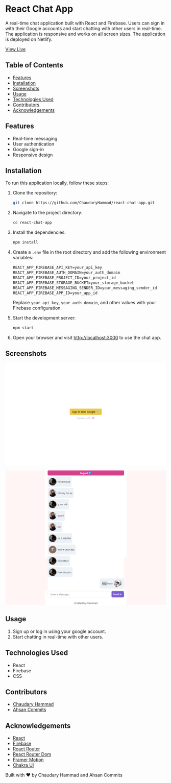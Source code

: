 # React Chat App

A real-time chat application built with React and Firebase. Users can sign in with their Google accounts and start chatting with other users in real-time. The application is responsive and works on all screen sizes. The application is deployed on Netlify.

[View Live](https://darling-bombolone-85280b.netlify.app/)

## Table of Contents

- [Features](#features)
- [Installation](#installation)
- [Screenshots](#screenshots)
- [Usage](#usage)
- [Technologies Used](#technologies-used)
- [Contributors](#contributors)
- [Acknowledgements](#acknowledgements)

## Features

- Real-time messaging
- User authentication
- Google sign-in
- Responsive design

## Installation

To run this application locally, follow these steps:

1. Clone the repository:

   ```bash
   git clone https://github.com/ChaudaryHammad/react-chat-app.git
   ```

2. Navigate to the project directory:

   ```bash
   cd react-chat-app
   ```

3. Install the dependencies:

   ```bash
   npm install
   ```

4. Create a `.env` file in the root directory and add the following environment variables:

   ```env
   REACT_APP_FIREBASE_API_KEY=your_api_key
   REACT_APP_FIREBASE_AUTH_DOMAIN=your_auth_domain
   REACT_APP_FIREBASE_PROJECT_ID=your_project_id
   REACT_APP_FIREBASE_STORAGE_BUCKET=your_storage_bucket
   REACT_APP_FIREBASE_MESSAGING_SENDER_ID=your_messaging_sender_id
   REACT_APP_FIREBASE_APP_ID=your_app_id
   ```

   Replace `your_api_key`, `your_auth_domain`, and other values with your Firebase configuration.

5. Start the development server:

   ```bash
   npm start
   ```

6. Open your browser and visit [http://localhost:3000](http://localhost:3000) to use the chat app.

## Screenshots

![Login Screenshot](/public/login.png)

![Chat Screenshot](/public//chat.png)

## Usage

1. Sign up or log in using your google account.
2. Start chatting in real-time with other users.

## Technologies Used

- React
- Firebase
- CSS

## Contributors

- [Chaudary Hammad](https://github.com/ChaudaryHammad)
- [Ahsan Commits](https://github.com/AhsanCommits)

## Acknowledgements

- [React](https://reactjs.org/)
- [Firebase](https://firebase.google.com/)
- [React Router](https://reactrouter.com/)
- [React Router Dom](https://www.npmjs.com/package/react-router-dom)
- [Framer Motion](https://www.framer.com/motion/)
- [Chakra UI](https://chakra-ui.com/)

Built with :heart: by Chaudary Hammad and Ahsan Commits
